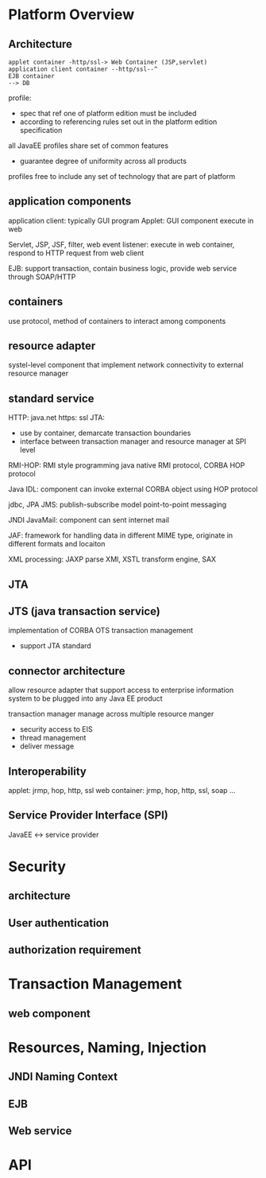# Platform Overview
## Architecture

```
applet container -http/ssl-> Web Container (JSP,servlet) 
application client container --http/ssl--^
EJB container
--> DB
```
profile: 
- spec that ref one of platform edition must be included 
- according to referencing rules set out in the platform edition specification

all JavaEE profiles share set of common features
- guarantee degree of uniformity across all products

profiles free to include any set of technology that are part of platform

## application components
application client: typically GUI program
Applet: GUI component execute in web

Servlet, JSP, JSF, filter, web event listener: 
execute in web container, respond to HTTP request from web client

EJB: support transaction, contain business logic, provide web service through SOAP/HTTP

## containers
use protocol, method of containers to interact among components

## resource adapter
systel-level component that implement network connectivity to external resource manager

## standard service
HTTP: java.net
https: ssl
JTA: 
- use by container, demarcate transaction boundaries
- interface between transaction manager and resource manager at SPI level

RMI-HOP:
RMI style programming
java native RMI protocol, CORBA HOP protocol

Java IDL: component can invoke external CORBA object using HOP protocol

jdbc, JPA
JMS: publish-subscribe model point-to-point messaging

JNDI
JavaMail: component can sent internet mail

JAF: framework for handling data in different MIME type, originate in different formats and locaiton

XML processing: JAXP
parse XMl, XSTL transform engine, SAX

## JTA

## JTS (java transaction service)
implementation of CORBA OTS transaction management
- support JTA standard

## connector architecture
allow resource adapter that support access to enterprise information system to be plugged into any Java EE product

transaction manager manage across multiple resource manger
- security access to EIS
- thread management 
- deliver message

## Interoperability
applet: jrmp, hop, http, ssl
web container: jrmp, hop, http, ssl, soap
...

## Service Provider Interface (SPI)
JavaEE <-> service provider

# Security
## architecture

## User authentication

## authorization requirement


# Transaction Management
## web component


# Resources, Naming, Injection
## JNDI Naming Context

## EJB

## Web service


# API





















